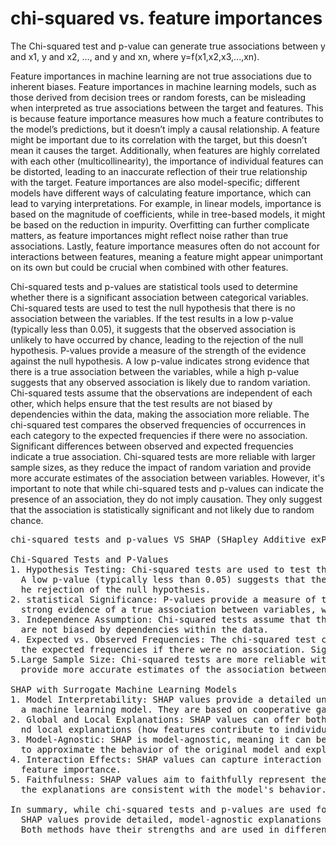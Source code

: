 # chi-squared vs. feature importances

The Chi-squared test and p-value can generate true associations between y and x1, y and x2, …, and y and xn, where y=f(x1,x2,x3,...,xn).

Feature importances in machine learning are not true associations due to inherent biases. Feature importances in machine learning models, such as those derived from decision trees or random forests, can be misleading when interpreted as true associations between the target and features. This is because feature importance measures how much a feature contributes to the model’s predictions, but it doesn’t imply a causal relationship. A feature might be important due to its correlation with the target, but this doesn’t mean it causes the target. Additionally, when features are highly correlated with each other (multicollinearity), the importance of individual features can be distorted, leading to an inaccurate reflection of their true relationship with the target. Feature importances are also model-specific; different models have different ways of calculating feature importance, which can lead to varying interpretations. For example, in linear models, importance is based on the magnitude of coefficients, while in tree-based models, it might be based on the reduction in impurity. Overfitting can further complicate matters, as feature importances might reflect noise rather than true associations. Lastly, feature importance measures often do not account for interactions between features, meaning a feature might appear unimportant on its own but could be crucial when combined with other features.

Chi-squared tests and p-values are statistical tools used to determine whether there is a significant association between categorical variables. Chi-squared tests are used to test the null hypothesis that there is no association between the variables. If the test results in a low p-value (typically less than 0.05), it suggests that the observed association is unlikely to have occurred by chance, leading to the rejection of the null hypothesis. P-values provide a measure of the strength of the evidence against the null hypothesis. A low p-value indicates strong evidence that there is a true association between the variables, while a high p-value suggests that any observed association is likely due to random variation. Chi-squared tests assume that the observations are independent of each other, which helps ensure that the test results are not biased by dependencies within the data, making the association more reliable. The chi-squared test compares the observed frequencies of occurrences in each category to the expected frequencies if there were no association. Significant differences between observed and expected frequencies indicate a true association. Chi-squared tests are more reliable with larger sample sizes, as they reduce the impact of random variation and provide more accurate estimates of the association between variables. However, it's important to note that while chi-squared tests and p-values can indicate the presence of an association, they do not imply causation. They only suggest that the association is statistically significant and not likely due to random chance.

<pre>
chi-squared tests and p-values VS SHAP (SHapley Additive exPlanations) using surrogate machine learning models:

Chi-Squared Tests and P-Values
1. Hypothesis Testing: Chi-squared tests are used to test the null hypothesis that there is no association between categorical variables. 
  A low p-value (typically less than 0.05) suggests that the observed association is unlikely to have occurred by chance, leading to t
  he rejection of the null hypothesis.
2. statistical Significance: P-values provide a measure of the strength of the evidence against the null hypothesis. A low p-value indicates 
  strong evidence of a true association between variables, while a high p-value suggests that any observed association is likely due to random variation.
3. Independence Assumption: Chi-squared tests assume that the observations are independent of each other, ensuring that the test results 
  are not biased by dependencies within the data.
4. Expected vs. Observed Frequencies: The chi-squared test compares the observed frequencies of occurrences in each category to 
  the expected frequencies if there were no association. Significant differences indicate a true association.
5.Large Sample Size: Chi-squared tests are more reliable with larger sample sizes, as they reduce the impact of random variation and 
  provide more accurate estimates of the association between variables.

SHAP with Surrogate Machine Learning Models
1. Model Interpretability: SHAP values provide a detailed understanding of how each feature contributes to the predictions of 
  a machine learning model. They are based on cooperative game theory and the concept of Shapley values.
2. Global and Local Explanations: SHAP values can offer both global explanations (how features contribute to the overall model) a
  nd local explanations (how features contribute to individual predictions).
3. Model-Agnostic: SHAP is model-agnostic, meaning it can be applied to any machine learning model. It uses surrogate models 
  to approximate the behavior of the original model and explain its predictions.
4. Interaction Effects: SHAP values can capture interaction effects between features, providing a more comprehensive understanding of 
  feature importance.
5. Faithfulness: SHAP values aim to faithfully represent the contribution of each feature to the model's predictions, ensuring that 
  the explanations are consistent with the model's behavior.

In summary, while chi-squared tests and p-values are used for hypothesis testing and determining statistical significance in categorical data, 
  SHAP values provide detailed, model-agnostic explanations of feature contributions in machine learning models. 
  Both methods have their strengths and are used in different contexts to understand associations and model behavior.

</pre>
